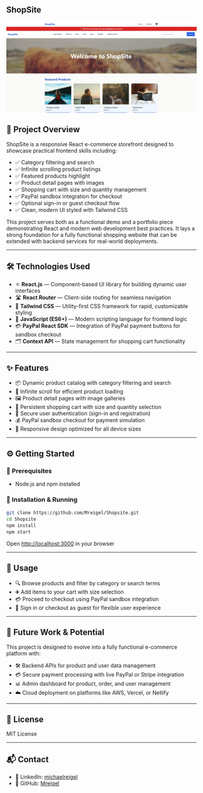 
## ShopSite 

![ShopSite Demo](assets/images/shopsite-demo.jpg)

## 🚀 Project Overview

ShopSite is a responsive React e-commerce storefront designed to showcase practical frontend skills including:

- ✅ Category filtering and search  
- ✅ Infinite scrolling product listings  
- ✅ Featured products highlight  
- ✅ Product detail pages with images  
- ✅ Shopping cart with size and quantity management  
- ✅ PayPal sandbox integration for checkout  
- ✅ Optional sign-in or guest checkout flow  
- ✅ Clean, modern UI styled with Tailwind CSS  

This project serves both as a functional demo and a portfolio piece demonstrating React and modern web development best practices. It lays a strong foundation for a fully functional shopping website that can be extended with backend services for real-world deployments.

---

## 🛠 Technologies Used

- ⚛️ **React.js** — Component-based UI library for building dynamic user interfaces  
- 🛣 **React Router** — Client-side routing for seamless navigation  
- 🎨 **Tailwind CSS** — Utility-first CSS framework for rapid, customizable styling  
- 📜 **JavaScript (ES6+)** — Modern scripting language for frontend logic  
- 💳 **PayPal React SDK** — Integration of PayPal payment buttons for sandbox checkout  
- 🗂 **Context API** — State management for shopping cart functionality  

---

## ✨ Features

- 📦 Dynamic product catalog with category filtering and search  
- 🔄 Infinite scroll for efficient product loading  
- 🖼 Product detail pages with image galleries  
- 🛒 Persistent shopping cart with size and quantity selection  
- 🔐 Secure user authentication (sign-in and registration)  
- 💰 PayPal sandbox checkout for payment simulation  
- 📱 Responsive design optimized for all device sizes  

---

## ⚙️ Getting Started

### 🔧 Prerequisites

- Node.js and npm installed

### 🚀 Installation & Running

```bash
git clone https://github.com/Mreigel/Shopsite.git
cd Shopsite
npm install
npm start
```

Open [http://localhost:3000](http://localhost:3000) in your browser

---

## 📖 Usage

- 🔍 Browse products and filter by category or search terms  
- ➕ Add items to your cart with size selection  
- 💳 Proceed to checkout using PayPal sandbox integration  
- 👤 Sign in or checkout as guest for flexible user experience  

---

## 🔮 Future Work & Potential

This project is designed to evolve into a fully functional e-commerce platform with:

- 🛠 Backend APIs for product and user data management  
- 💳 Secure payment processing with live PayPal or Stripe integration  
- 📊 Admin dashboard for product, order, and user management  
- ☁️ Cloud deployment on platforms like AWS, Vercel, or Netlify  

---

## 📜 License

MIT License

---

## 📬 Contact

- 🔗 LinkedIn: [michaelreigel](https://linkedin.com/in/michaelreigel)  
- 🐙 GitHub: [Mreigel](https://github.com/Mreigel)
